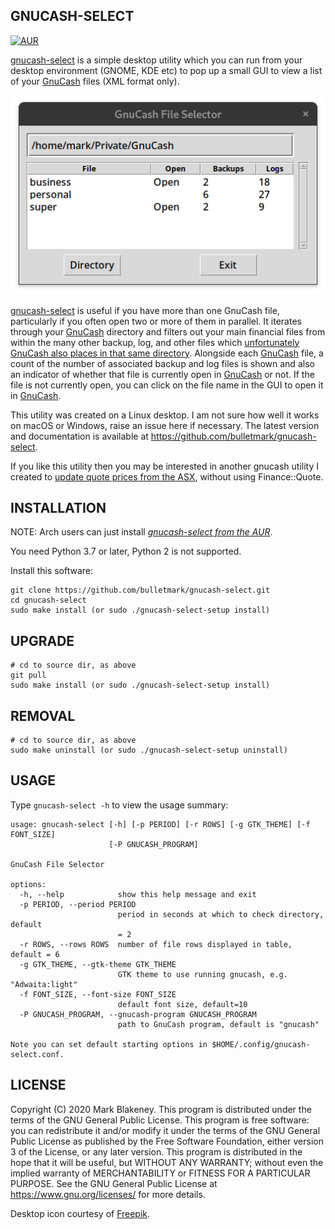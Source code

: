 ## GNUCASH-SELECT
[![AUR](https://img.shields.io/aur/version/gnucash-select)](https://aur.archlinux.org/packages/gnucash-select/)

[gnucash-select][REPO] is a simple desktop utility which you can run
from your desktop environment (GNOME, KDE etc) to pop up a small GUI to
view a list of your [GnuCash][GNUC] files (XML format only).

![gnucash-select](gnucash-select.png)

[gnucash-select][REPO] is useful if you have more than one GnuCash file,
particularly if you often open two or more of them in parallel. It
iterates through your [GnuCash][GNUC] directory and filters out your
main financial files from within the many other backup, log, and other
files which [unfortunately GnuCash also places in that same
directory](https://bugs.gnucash.org/show_bug.cgi?id=619119). Alongside
each [GnuCash][GNUC] file, a count of the number of associated backup
and log files is shown and also an indicator of whether that file is
currently open in [GnuCash][GNUC] or not. If the file is not currently
open, you can click on the file name in the GUI to open it in
[GnuCash][GNUC].

This utility was created on a Linux desktop. I am not sure how well it
works on macOS or Windows, raise an issue here if necessary. The latest
version and documentation is available at
https://github.com/bulletmark/gnucash-select.

If you like this utility then you may be interested in another gnucash
utility I created to [update quote prices from the
ASX](https://github.com/bulletmark/gnucash-asx-fetch), without using Finance::Quote.

## INSTALLATION

NOTE: Arch users can just install [_gnucash-select from the
AUR_][AUR].

You need Python 3.7 or later, Python 2 is not supported.

Install this software:

    git clone https://github.com/bulletmark/gnucash-select.git
    cd gnucash-select
    sudo make install (or sudo ./gnucash-select-setup install)

## UPGRADE

    # cd to source dir, as above
    git pull
    sudo make install (or sudo ./gnucash-select-setup install)

## REMOVAL

    # cd to source dir, as above
    sudo make uninstall (or sudo ./gnucash-select-setup uninstall)

## USAGE

Type `gnucash-select -h` to view the usage summary:

```
usage: gnucash-select [-h] [-p PERIOD] [-r ROWS] [-g GTK_THEME] [-f FONT_SIZE]
                      [-P GNUCASH_PROGRAM]

GnuCash File Selector

options:
  -h, --help            show this help message and exit
  -p PERIOD, --period PERIOD
                        period in seconds at which to check directory, default
                        = 2
  -r ROWS, --rows ROWS  number of file rows displayed in table, default = 6
  -g GTK_THEME, --gtk-theme GTK_THEME
                        GTK theme to use running gnucash, e.g. "Adwaita:light"
  -f FONT_SIZE, --font-size FONT_SIZE
                        default font size, default=10
  -P GNUCASH_PROGRAM, --gnucash-program GNUCASH_PROGRAM
                        path to GnuCash program, default is "gnucash"

Note you can set default starting options in $HOME/.config/gnucash-
select.conf.
```

## LICENSE

Copyright (C) 2020 Mark Blakeney. This program is distributed under the
terms of the GNU General Public License.
This program is free software: you can redistribute it and/or modify it
under the terms of the GNU General Public License as published by the
Free Software Foundation, either version 3 of the License, or any later
version.
This program is distributed in the hope that it will be useful, but
WITHOUT ANY WARRANTY; without even the implied warranty of
MERCHANTABILITY or FITNESS FOR A PARTICULAR PURPOSE. See the GNU General
Public License at <https://www.gnu.org/licenses/> for more details.

Desktop icon courtesy of [Freepik](https://www.flaticon.com/authors/freepik).

[REPO]: https://github.com/bulletmark/gnucash-select/
[AUR]: https://aur.archlinux.org/packages/gnucash-select/
[GNUC]: https://www.gnucash.org/

<!-- vim: se ai syn=markdown: -->
